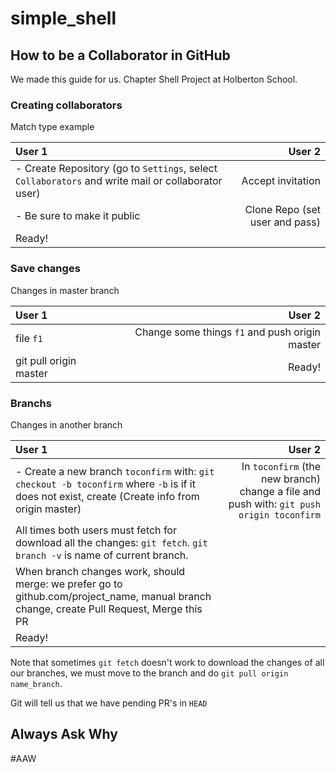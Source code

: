 # simple_shell
## How to be a Collaborator in GitHub

We made this guide for us. 
Chapter Shell Project at Holberton School.

### Creating collaborators

Match type example

| User 1 | User 2 
| :------- | ------: 
| - Create Repository (go to `Settings`, select `Collaborators` and write mail or collaborator user)| Accept invitation
| - Be sure to make it public | Clone Repo  (set user and pass)
| Ready!

### Save changes 

Changes in master branch

| User 1 | User 2 
| :------- | ------: 
| file `f1`| Change some things `f1` and push origin master
| git pull origin master  | Ready!

### Branchs

Changes in another branch

| User 1 | User 2 
| :------- | ------: 
| - Create a new branch `toconfirm` with: `git checkout -b toconfirm` where `-b` is if it does not exist, create (Create info from origin master)| In `toconfirm` (the new branch) change a file and push with: `git push origin toconfirm`
| All times both users must fetch for download all the changes: `git fetch`. `git branch -v` is name of current branch.
 | When branch changes work, should merge: we prefer go to github.com/project_name, manual branch change, create Pull Request, Merge this PR
| Ready!

Note that sometimes `git fetch` doesn't work to download the changes of all our branches, we must move to the branch and do `git pull origin name_branch`.

Git will tell us that we have pending PR's in `HEAD`

Always Ask Why
----
#AAW
